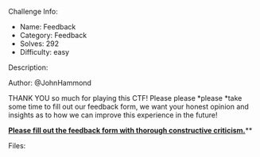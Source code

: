 
Challenge Info:
 - Name: Feedback
 - Category: Feedback    
 - Solves: 292
 - Difficulty: easy


 Description:

 Author: @JohnHammond  
  
THANK YOU so much for playing this CTF! Please please *please *take some time to fill out our feedback form, we want your honest opinion and insights as to how we can improve this experience in the future!   
  
 **[Please fill out the feedback form with thorough constructive criticism.](/feedback)****

 Files: 
